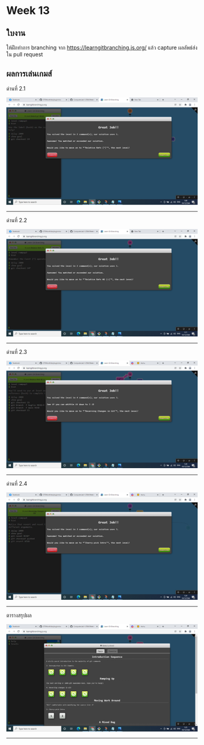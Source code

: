# Week 13 #

## ใบงาน

ให้ฝึกทำการ branching  จาก  https://learngitbranching.js.org/ แล้ว capture ผลลัพธ์ส่งใน pull request

## ผลการเล่นเกมส์

ด่านที่ 2.1 

<img src="Main/Level2/2.1.png">

---

ด่านที่ 2.2

<img src="Main/Level2/2.2.png">

---

ด่านที่ 2.3

<img src="Main/Level2/2.3.png">

---

ด่านที่ 2.4

<img src="Main/Level2/2.4.png">

---

ตารางสรุปผล

<img src="Main/Level2/goal2.png">

---

